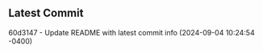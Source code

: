 
## Latest Commit
60d3147 - Update README with latest commit info (2024-09-04 10:24:54 -0400) <Yunxi-Zhou>
